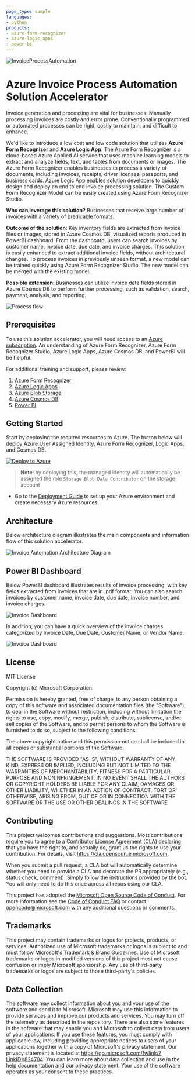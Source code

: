 ```yaml
---
page_type: sample
languages:
- python
products:
- azure-form-recognizer
- azure-logic-apps
- power-bi
---
```


![InvoiceProcessAutomation](./Deployment/img/InvoiceProcessAutomation.png)

# Azure Invoice Process Automation Solution Accelerator

Invoice generation and processing are vital for businesses. Manually processing invoices are costly and error prone. Conventionally programmed or automated processes can be rigid, costly to maintain, and difficult to enhance. 

We'd like to introduce a low cost and low code solution that utilizes **Azure Form Recognizer** and **Azure Logic App**. The Azure Form Recognizer is a cloud-based Azure Applied AI service that uses machine learning models to extract and analyze fields, text, and tables from documents or images. The Azure Form Recognizer enables businesses to process a variety of documents, including invoices, receipts, driver licenses, passports, and business cards. Azure Logic App enables solution developers to quickly design and deploy an end to end invoice processing solution. The Custom Form Recognizer Model can be easily created using Azure Form Recognizer Studio.


**Who can leverage this solution?** Businesses that receive large number of invoices with a variety of  predicable formats. 

**Outcome of the solution**: Key inventory fields are extracted from invoice files or images, stored in Azure Cosmos DB, visualized reports produced in PowerBI dashboard. From the dashboard, users can search invoices by customer name, invoice date, due date, and invoice charges. 
This solution is easily enhanced to extract additional invoice fields, without architectural changes. To process invoices in previously unseen format, a new model can be trained quickly using Azure Form Recognizer Studio. The new model can be merged with the existing model.  

**Possible extension**: Businesses can utilize invoice data fields stored in Azure Cosmos DB to perform further processing, such as validation, search, payment, analysis, and reporting.


![Process flow](./Deployment/img/ProcessFlow.png "Process flow")

## Prerequisites

To use this solution accelerator, you will need access to an [Azure subscription](https://azure.microsoft.com/en-us/free/). An understanding of Azure Form Recognizer, Azure Form Recognizer Studio, Azure Logic Apps, Azure Cosmos DB, and PowerBI will be helpful.

For additional training and support, please review:

1. [Azure Form Recognizer](https://azure.microsoft.com/en-us/services/form-recognizer/)
2. [Azure Logic Apps](https://azure.microsoft.com/en-us/services/logic-apps/#overview)
3. [Azure Blob Storage](https://azure.microsoft.com/en-us/services/storage/blobs/#overview)
4. [Azure Cosmos DB](https://azure.microsoft.com/en-us/services/cosmos-db/)
5. [Power BI](https://docs.microsoft.com/en-us/power-bi/fundamentals/power-bi-overview)


## Getting Started
Start by deploying the required resources to Azure. The button below will deploy Azure User Assigned Identity, Azure Form Recognizer, Logic Apps, and Cosmos DB. 

[![Deploy to Azure](https://aka.ms/deploytoazurebutton)](https://portal.azure.com/#create/Microsoft.Template/uri/https%3A%2F%2Fraw.githubusercontent.com%2Fmicrosoft%2FAzure-Invoice-Process-Automation-Solution-Accelerator%2Fmain%2FDeployment%2Fdeploy.json)

> **Note**: by deploying this, the managed identity will automatically be assigned the role `Storage Blob Data Contributor` on the storage account

* Go to the [Deployment Guide](./Deployment/Deployment.md) to set up your Azure environment and create necessary Azure resources. 

## Architecture
Below architecture diagram illustrates the main components and information flow of this solution accelerator. 

![Invoice Automation Architecture Diagram](./Deployment/img/InvoiceSAArchitecture.png "Invoice Automation Architecture Diagram")

## Power BI Dashboard

Below PowerBI dashboard illustrates results of invoice processing, with key fields extracted from invoices that are in .pdf format. You can also search invoices by customer name, invoice date, due date, invoice number, and invoice charges. 

![Invoice Dashboard](./Deployment/img/PBI-w-Text-Search.png "Invoice Dashboard")

In addition, you can have a quick overview of the invoice charges categorized by Invoice Date, Due Date, Customer Name, or Vendor Name. 

![Invoice Dashboard](./Deployment/img/PBI-Invoices-by-Category.png "Invoice Dashboard")

## License
MIT License

Copyright (c) Microsoft Corporation.

Permission is hereby granted, free of charge, to any person obtaining a copy
of this software and associated documentation files (the "Software"), to deal
in the Software without restriction, including without limitation the rights
to use, copy, modify, merge, publish, distribute, sublicense, and/or sell
copies of the Software, and to permit persons to whom the Software is
furnished to do so, subject to the following conditions:

The above copyright notice and this permission notice shall be included in all
copies or substantial portions of the Software.

THE SOFTWARE IS PROVIDED "AS IS", WITHOUT WARRANTY OF ANY KIND, EXPRESS OR
IMPLIED, INCLUDING BUT NOT LIMITED TO THE WARRANTIES OF MERCHANTABILITY,
FITNESS FOR A PARTICULAR PURPOSE AND NONINFRINGEMENT. IN NO EVENT SHALL THE
AUTHORS OR COPYRIGHT HOLDERS BE LIABLE FOR ANY CLAIM, DAMAGES OR OTHER
LIABILITY, WHETHER IN AN ACTION OF CONTRACT, TORT OR OTHERWISE, ARISING FROM,
OUT OF OR IN CONNECTION WITH THE SOFTWARE OR THE USE OR OTHER DEALINGS IN THE
SOFTWARE


## Contributing
This project welcomes contributions and suggestions.  Most contributions require you to agree to a Contributor License Agreement (CLA) declaring that you have the right to, and actually do, grant us the rights to use your contribution. For details, visit https://cla.opensource.microsoft.com.

When you submit a pull request, a CLA bot will automatically determine whether you need to provide a CLA and decorate the PR appropriately (e.g., status check, comment). Simply follow the instructions provided by the bot. You will only need to do this once across all repos using our CLA.

This project has adopted the [Microsoft Open Source Code of Conduct](https://opensource.microsoft.com/codeofconduct/). For more information see the [Code of Conduct FAQ](https://opensource.microsoft.com/codeofconduct/faq/) or contact [opencode@microsoft.com](mailto:opencode@microsoft.com) with any additional questions or comments.

## Trademarks
This project may contain trademarks or logos for projects, products, or services. Authorized use of Microsoft trademarks or logos is subject to and must follow [Microsoft's Trademark & Brand Guidelines](https://www.microsoft.com/en-us/legal/intellectualproperty/trademarks/usage/general). Use of Microsoft trademarks or logos in modified versions of this project must not cause confusion or imply Microsoft sponsorship. Any use of third-party trademarks or logos are subject to those third-party's policies.

## Data Collection
The software may collect information about you and your use of the software and send it to Microsoft. Microsoft may use this information to provide services and improve our products and services. You may turn off the telemetry as described in the repository. There are also some features in the software that may enable you and Microsoft to collect data from users of your applications. If you use these features, you must comply with applicable law, including providing appropriate notices to users of your applications together with a copy of Microsoft's privacy statement. Our privacy statement is located at https://go.microsoft.com/fwlink/?LinkID=824704. You can learn more about data collection and use in the help documentation and our privacy statement. Your use of the software operates as your consent to these practices.
